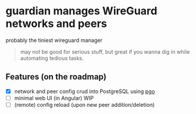# guardian manages WireGuard networks and peers

probably the tiniest wireguard manager

> may not be good for serious stuff, but great if you wanna dig in while automating tedious tasks.

## Features (on the roadmap)
- [x] network and peer config crud into PostgreSQL using [pgo](https://github.com/edgeflare/pgo)
- [ ] minimal web UI (in Angular) WIP
- [ ] (remote) config reload (upon new peer addition/deletion)
